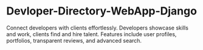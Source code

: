 # Devloper-Directory-WebApp-Django
Connect developers with clients effortlessly. Developers showcase skills and work, clients find and hire talent. Features include user profiles, portfolios, transparent reviews, and advanced search.
